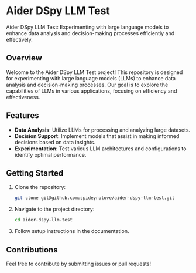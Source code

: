 # Aider DSpy LLM Test

Aider DSpy LLM Test: Experimenting with large language models to enhance data analysis and decision-making processes efficiently and effectively.

## Overview

Welcome to the Aider DSpy LLM Test project! This repository is designed for experimenting with large language models (LLMs) to enhance data analysis and decision-making processes. Our goal is to explore the capabilities of LLMs in various applications, focusing on efficiency and effectiveness.

## Features

- **Data Analysis**: Utilize LLMs for processing and analyzing large datasets.
- **Decision Support**: Implement models that assist in making informed decisions based on data insights.
- **Experimentation**: Test various LLM architectures and configurations to identify optimal performance.

## Getting Started

1. Clone the repository:
   ```bash
   git clone git@github.com:spideynolove/aider-dspy-llm-test.git
   ```
2. Navigate to the project directory:
   ```bash
   cd aider-dspy-llm-test
   ```
3. Follow setup instructions in the documentation.

## Contributions

Feel free to contribute by submitting issues or pull requests!